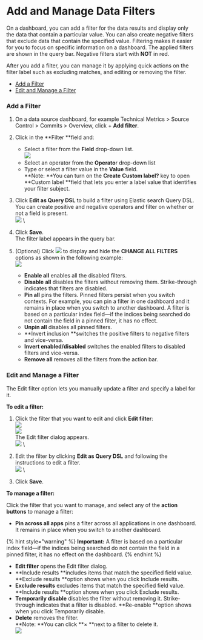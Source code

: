 # Add and Manage Data Filters

On a dashboard, you can add a filter for the data results and display only the data that contain a particular value. You can also create negative filters that exclude data that contain the specified value. Filtering makes it easier for you to focus on specific information on a dashboard. The applied filters are shown in the query bar. Negative filters start with **NOT** in red.

After you add a filter, you can manage it by applying quick actions on the filter label such as excluding matches, and editing or removing the filter.

* [Add a Filter](add-and-manage-data-filters.md#AddandManageDataFilters-AddaFilter)
* [Edit and Manage a Filter](add-and-manage-data-filters.md#AddandManageDataFilters-EditandManageaFilter)

### Add a Filter <a href="addandmanagedatafilters-addafilter" id="addandmanagedatafilters-addafilter"></a>

1. On a data source dashboard, for example Technical Metrics > Source Control > Commits > Overview, click + **Add filter**.
2. Click in the **Filter **field and:
   * Select a filter from the **Field** drop-down list.\
     &#x20;![](<../../.gitbook/assets/add filter.png>)&#x20;
   * Select an operator from the **Operato**r drop-down list
   * Type or select a filter value in the **Value** field.\
     **Note: **You can turn on the **Create** **Custom label?** key to open **Custom label **field that lets you enter a label value that identifies your filter subject.
3. Click **Edit as Query DSL** to build a filter using Elastic search Query DSL. You can create positive and negative operators and filter on whether or not a field is present.\
   &#x20;![](<../../.gitbook/assets/edit as query DSL.png>) \

4. Click **Save**.\
   The filter label appears in the query bar.
5. (Optional) Click ![](<../../.gitbook/assets/change filter icon.png>) to display and hide the **CHANGE ALL FILTERS** options as shown in the following example:\
   &#x20;![](<../../.gitbook/assets/change filter options.png>)
   * **Enable all** enables all the disabled filters.
   * **Disable** **all** disables the filters without removing them. Strike-through indicates that filters are disabled.
   * **Pin all** pins the filters. Pinned filters persist when you switch contexts. For example, you can pin a filter in one dashboard and it remains in place when you switch to another dashboard. A filter is based on a particular index field—if the indices being searched do not contain the field in a pinned filter, it has no effect.
   * **Unpin all** disables all pinned filters.
   * **Invert inclusion **switches the positive filters to negative filters and vice-versa.
   * **Invert enabled/disabled** switches the enabled filters to disabled filters and vice-versa.
   * **Remove all** removes all the filters from the action bar.

### Edit and Manage a Filter <a href="addandmanagedatafilters-editandmanageafilter" id="addandmanagedatafilters-editandmanageafilter"></a>

The Edit filter option lets you manually update a filter and specify a label for it.

**To edit a filter:**

1. Click the filter that you want to edit and click **Edit filter**:\
   &#x20;![](<../../.gitbook/assets/edit filter.png>) \
   ![](https://docs.linuxfoundation.org/download/attachments/18088146/edit%20filter.PNG?version=1\&modificationDate=1583236994028\&api=v2)\
   The Edit filter dialog appears.\
   &#x20;![](<../../.gitbook/assets/edit-filter-values (1) (1).png>) \

2. Edit the filter by clicking **Edit as Query DSL** and following the instructions to edit a filter.\
   &#x20;  ![](<../../.gitbook/assets/edit filter as query DSL.png>) \

3. Click **Save**.

**To manage a filter:**

Click the filter that you want to manage,  and select any of the **action buttons** to manage a filter:

* **Pin across all apps**  pins a filter across all applications in one dashboard. It remains in place when you switch to another dashboard.&#x20;

{% hint style="warning" %}
**Important:** A filter is based on a particular index field—if the indices being searched do not contain the field in a pinned filter, it has no effect on the dashboard.
{% endhint %}

* **Edit filter** opens the Edit filter dialog.
* **Include results **includes items that match the specified field value. **Exclude results **option shows when you click Include results.
* **Exclude results** excludes items that match the specified field value. **Include results **option shows when you click Exclude results.
* **Temporarily disable** disables the filter without removing it. Strike-through indicates that a filter is disabled. **Re-enable **option shows when you click Temporarily disable.
* **Delete** removes the filter.\
  **Note: **You can click **× **next to a filter to delete it.\
  &#x20;![](<../../.gitbook/assets/delete filter.png>)&#x20;

